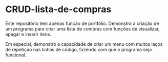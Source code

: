 # CRUD-lista-de-compras
Este repositório tem apenas função de portfólio. Demonstro a criação de um programa para criar uma lista de compras com funções de visualizar, apagar e inserir itens.

Em especial, demonstro a capacidade de criar um menu com muitos laços de repetição nas linhas de código, fazendo com que o programa seja funcional.
